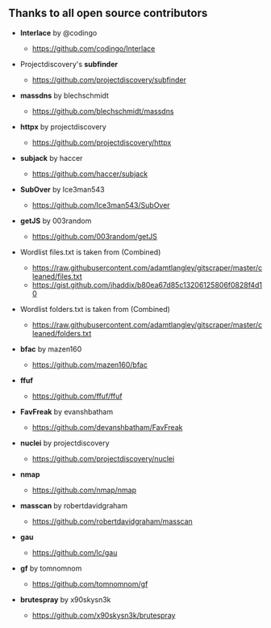 ## Thanks to all open source contributors 

* __Interlace__ by @codingo
  * https://github.com/codingo/Interlace

* Projectdiscovery's __subfinder__
  * https://github.com/projectdiscovery/subfinder

* __massdns__ by blechschmidt
  * https://github.com/blechschmidt/massdns

* __httpx__ by projectdiscovery
  * https://github.com/projectdiscovery/httpx

* __subjack__ by haccer
  * https://github.com/haccer/subjack

* __SubOver__ by Ice3man543
  * https://github.com/Ice3man543/SubOver

* __getJS__ by 003random
  * https://github.com/003random/getJS

* Wordlist files.txt is taken from (Combined)
  * https://raw.githubusercontent.com/adamtlangley/gitscraper/master/cleaned/files.txt
  * https://gist.github.com/jhaddix/b80ea67d85c13206125806f0828f4d10

* Wordlist folders.txt is taken from (Combined)
  * https://raw.githubusercontent.com/adamtlangley/gitscraper/master/cleaned/folders.txt

* __bfac__ by mazen160
  * https://github.com/mazen160/bfac

* __ffuf__ 
  * https://github.com/ffuf/ffuf

* __FavFreak__ by evanshbatham
  * https://github.com/devanshbatham/FavFreak

* __nuclei__ by projectdiscovery
  * https://github.com/projectdiscovery/nuclei

* __nmap__ 
  * https://github.com/nmap/nmap

* __masscan__ by robertdavidgraham
  * https://github.com/robertdavidgraham/masscan

* __gau__
  * https://github.com/lc/gau

* __gf__ by tomnomnom
  * https://github.com/tomnomnom/gf

* __brutespray__ by x90skysn3k
  * https://github.com/x90skysn3k/brutespray
